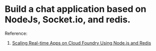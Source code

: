 # Build a chat application based on NodeJs, Socket.io, and redis.

Reference:

1. [Scaling Real-time Apps on Cloud Foundry Using Node.js and Redis](http://blog.pivotal.io/pivotal-cloud-foundry/products/scaling-real-time-apps-on-cloud-foundry-using-node-js-and-redis)
